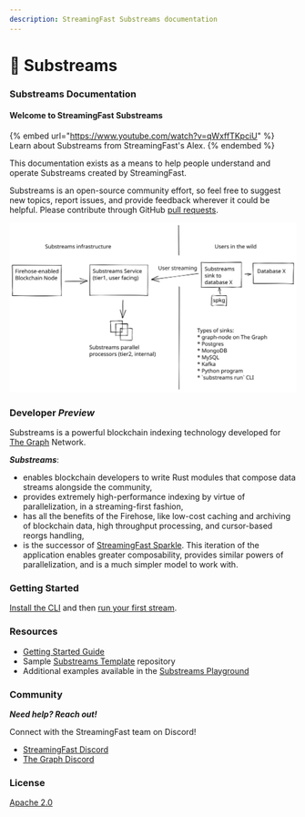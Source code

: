 ```yaml
---
description: StreamingFast Substreams documentation
---
```


# 🔀 Substreams

### Substreams Documentation

#### Welcome to StreamingFast Substreams

{% embed url="https://www.youtube.com/watch?v=qWxffTKpciU" %}
Learn about Substreams from StreamingFast's Alex.
{% endembed %}

This documentation exists as a means to help people understand and operate Substreams created by StreamingFast.

Substreams is an open-source community effort, so feel free to suggest new topics, report issues, and provide feedback wherever it could be helpful. Please contribute through GitHub [pull requests](https://docs.github.com/en/pull-requests/collaborating-with-pull-requests/proposing-changes-to-your-work-with-pull-requests/about-pull-requests).

<img src=".gitbook/assets/substreams.excalidraw (1).svg" alt="" class="gitbook-drawing">

### Developer _Preview_

Substreams is a powerful blockchain indexing technology developed for [The Graph](https://thegraph.com/) Network.

_**Substreams**_:&#x20;

* enables blockchain developers to write Rust modules that compose data streams alongside the community,
* provides extremely high-performance indexing by virtue of parallelization, in a streaming-first fashion,
* has all the benefits of the Firehose, like low-cost caching and archiving of blockchain data, high throughput processing, and cursor-based reorgs handling,
* is the successor of [StreamingFast Sparkle](https://github.com/streamingfast/sparkle). This iteration of the application enables greater composability, provides similar powers of parallelization, and is a much simpler model to work with.

### Getting Started

[Install the CLI](getting-started/installing-the-cli.md) and then [run your first stream](getting-started/your-first-stream.md).

### Resources

* [Getting Started Guide](developer-guide/overview.md)
* Sample [Substreams Template](https://github.com/streamingfast/substreams-template) repository
* Additional examples available in the [Substreams Playground](https://github.com/streamingfast/substreams-playground)&#x20;

### Community

_**Need help? Reach out!**_

Connect with the StreamingFast team on Discord!

* [StreamingFast Discord](https://discord.gg/jZwqxJAvRs)
* [The Graph Discord](https://discord.gg/vtvv7FP)

### License

[Apache 2.0](../LICENSE/)
